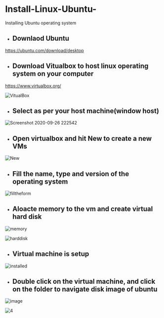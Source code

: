 # Install-Linux-Ubuntu-
Installing Ubuntu operating system  

- ## Downlaod Ubuntu
https://ubuntu.com/download/desktop



- ## Download Vitualbox to host linux operating system on your computer
https://www.virtualbox.org/

![VitualBox](https://user-images.githubusercontent.com/39980537/94356771-f569e280-0046-11eb-931b-8de8864080ee.png)

- ## Select as per your host machine(window host)

![Screenshot 2020-09-26 222542](https://user-images.githubusercontent.com/39980537/94356825-7f19b000-0047-11eb-9ee8-6a782594faeb.png)

- ## Open virtualbox and hit New to create a new VMs

![New](https://user-images.githubusercontent.com/39980537/94356876-50e8a000-0048-11eb-9675-375fc2fc9eef.png)

- ## Fill the name, type and version of the operating system

![filltheform](https://user-images.githubusercontent.com/39980537/94356918-c81e3400-0048-11eb-9ccf-a0d1c69b2615.png)

- ## Aloacte memory to the vm and create virtual hard disk
![memory](https://user-images.githubusercontent.com/39980537/94357000-dcaefc00-0049-11eb-92df-37897bc4bceb.png)

![harddisk](https://user-images.githubusercontent.com/39980537/94357035-27307880-004a-11eb-98db-24a5c852ee63.png)

- ## Virtual machine is setup

![installed](https://user-images.githubusercontent.com/39980537/94357089-a4f48400-004a-11eb-9b9f-7d32d6f2d619.png)

- ## Double click on the virtual machine, and click on the folder to navigate disk image of ubuntu 

![image](https://user-images.githubusercontent.com/39980537/94357153-1fbd9f00-004b-11eb-8b8f-998906b81168.png)

![4](https://user-images.githubusercontent.com/39980537/94357205-922e7f00-004b-11eb-9f81-3f91b192468d.png)









